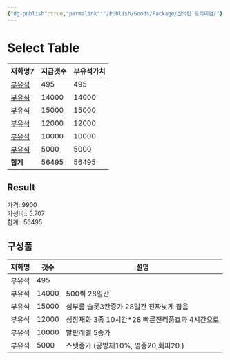 ```yaml
---
{"dg-publish":true,"permalink":"/Publish/Goods/Package/신의탑 프리미엄/"}
---
```



# Select Table
<div><table class="dataview table-view-table"><thead class="table-view-thead"><tr class="table-view-tr-header"><th class="table-view-th"><span>재화명</span><span class="dataview small-text">7</span></th><th class="table-view-th"><span>지급갯수</span></th><th class="table-view-th"><span>부유석가치</span></th></tr></thead><tbody class="table-view-tbody"><tr><td><span><a data-tooltip-position="top" aria-label="Publish/Goods/Currencies/부유석.md" data-href="Publish/Goods/Currencies/부유석.md" href="Publish/Goods/Currencies/부유석.md" class="internal-link" target="_blank" rel="noopener nofollow">부유석</a></span></td><td>495</td><td>495</td></tr><tr><td><span><a data-tooltip-position="top" aria-label="Publish/Goods/Currencies/부유석.md" data-href="Publish/Goods/Currencies/부유석.md" href="Publish/Goods/Currencies/부유석.md" class="internal-link" target="_blank" rel="noopener nofollow">부유석</a></span></td><td>14000</td><td>14000</td></tr><tr><td><span><a data-tooltip-position="top" aria-label="Publish/Goods/Currencies/부유석.md" data-href="Publish/Goods/Currencies/부유석.md" href="Publish/Goods/Currencies/부유석.md" class="internal-link" target="_blank" rel="noopener nofollow">부유석</a></span></td><td>15000</td><td>15000</td></tr><tr><td><span><a data-tooltip-position="top" aria-label="Publish/Goods/Currencies/부유석.md" data-href="Publish/Goods/Currencies/부유석.md" href="Publish/Goods/Currencies/부유석.md" class="internal-link" target="_blank" rel="noopener nofollow">부유석</a></span></td><td>12000</td><td>12000</td></tr><tr><td><span><a data-tooltip-position="top" aria-label="Publish/Goods/Currencies/부유석.md" data-href="Publish/Goods/Currencies/부유석.md" href="Publish/Goods/Currencies/부유석.md" class="internal-link" target="_blank" rel="noopener nofollow">부유석</a></span></td><td>10000</td><td>10000</td></tr><tr><td><span><a data-tooltip-position="top" aria-label="Publish/Goods/Currencies/부유석.md" data-href="Publish/Goods/Currencies/부유석.md" href="Publish/Goods/Currencies/부유석.md" class="internal-link" target="_blank" rel="noopener nofollow">부유석</a></span></td><td>5000</td><td>5000</td></tr><tr><td><span><strong>합계</strong></span></td><td>56495</td><td>56495</td></tr></tbody></table></div><p><span><h2 data-heading="Result" dir="auto">Result</h2></span></p><span><span>가격::9900 <br></span></span><span><span>가성비:: 5.707 <br></span></span><span><span>합계:: 56495</span></span>

## 구성품
| **재화명** | **갯수** | **설명**                            |
| ------- | ------ | ----------------------------- |
| 부유석     | 495    |                               |
| 부유석     | 14000  | 500씩 28일간                     |
| 부유석     | 15000  | 심부름 슬롯3칸증가 28일간 진짜낮게 잡음       |
| 부유석     | 12000  | 성장재화 3종 10시간*28 빠른전리품효과 4시간으로 |
| 부유석     | 10000  | 발판레벨 5증가                      |
| 부유석     | 5000   | 스탯증가 (공방체10%, 명중20,회피20 )     |


